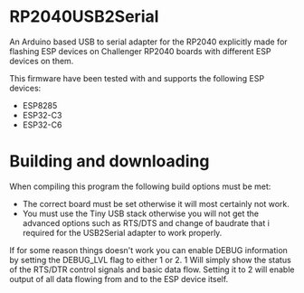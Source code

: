 # RP2040USB2Serial
An Arduino based USB to serial adapter for the RP2040 explicitly made for flashing ESP devices on Challenger RP2040 boards with different ESP devices on them.

This firmware have been tested with and supports the following ESP devices:
 - ESP8285
 - ESP32-C3
 - ESP32-C6

# Building and downloading
When compiling this program the following build options must be met:
 - The correct board must be set otherwise it will most certainly not work.
 - You must use the Tiny USB stack otherwise you will not get the advanced options such as RTS/DTS and change of baudrate that i required for the USB2Serial adapter to work properly.

If for some reason things doesn't work you can enable DEBUG information by setting the DEBUG_LVL flag to either 1 or 2. 1 Will simply show the status of the RTS/DTR control signals and basic data flow.
Setting it to 2 will enable output of all data flowing from and to the ESP device itself.
